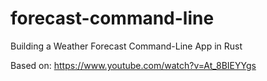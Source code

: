 # forecast-command-line
Building a Weather Forecast Command-Line App in Rust

Based on: https://www.youtube.com/watch?v=At_8BIEYYgs 